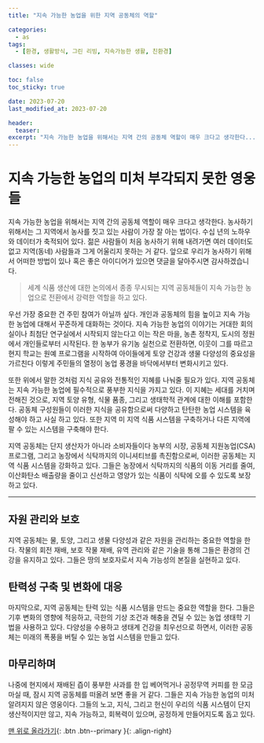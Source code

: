 ```yaml
---
title: "지속 가능한 농업을 위한 지역 공동체의 역할"

categories:
  - as
tags:
  - [환경, 생활방식, 그린 리빙, 지속가능한 생활, 친환경]

classes: wide

toc: false
toc_sticky: true

date: 2023-07-20
last_modified_at: 2023-07-20

header:
  teaser:
excerpt: "지속 가능한 농업을 위해서는 지역 간의 공동체 역할이 매우 크다고 생각한다..."
---
```

# 지속 가능한 농업의 미처 부각되지 못한 영웅들
지속 가능한 농업을 위해서는 지역 간의 공동체 역할이 매우 크다고 생각한다. 농사하기 위해서는 그 지역에서 농사를 짓고 있는 사람이 가장 잘 아는 법이다. 수십 년의 노하우와 데이터가 축적되어 있다. 젊은 사람들이 처음 농사하기 위해 내려가면 여러 데이터도 없고 지역(동네) 사람들과 그게 어울리지 못하는 거 같다. 앞으로 우리가 농사하기 위해서 어떠한 방법이 있나 혹은 좋은 아이디어가 있으면 댓글을 달아주시면 감사하겠습니다.

> 세계 식품 생산에 대한 논의에서 종종 무시되는 지역 공동체들이 지속 가능한 농업으로 전환에서 강력한 역할을 하고 있다.

우선 가장 중요한 건 주민 참여가 아닐까 싶다. 개인과 공동체의 힘을 높이고 지속 가능한 농업에 대해서 꾸준하게 대화하는 것이다. 지속 가능한 농업의 이야기는 거대한 회의실이나 최첨단 연구실에서 시작되지 않는다고 이는 작은 마을, 농촌 정착지, 도시의 정원에서 개인들로부터 시작된다. 한 농부가 유기농 실천으로 전환하면, 이웃이 그를 따르고 현지 학교는 원예 프로그램을 시작하여 아이들에게 토양 건강과 생물 다양성의 중요성을 가르친다 이렇게 주민들의 열정이 농업 풍경을 바닥에서부터 변화시키고 있다.

또한 위에서 말한 것처럼 지식 공유와 전통적인 지혜를 나눠줄 필요가 있다. 지역 공동체는 지속 가능한 농업에 필수적으로 풍부한 지식을 가지고 있다. 이 지혜는 세대를 거치며 전해진 것으로, 지역 토양 유형, 식물 품종, 그리고 생태학적 관계에 대한 이해를 포함한다. 공동체 구성원들이 이러한 지식을 공유함으로써 다양하고 탄탄한 농업 시스템을 육성해야 하고 사실 하고 있다. 또한 지역 미 지역 식품 시스템을 구축하거나 다른 지역에 팔 수 있는 시스템을 구축해야 한다.

지역 공동체는 단지 생산자가 아니라 소비자들이다 농부의 시장, 공동체 지원농업(CSA) 프로그램, 그리고 농장에서 식탁까지의 이니셔티브를 촉진함으로써, 이러한 공동체는 지역 식품 시스템을 강화하고 있다. 그들은 농장에서 식탁까지의 식품의 이동 거리를 줄여, 이산화탄소 배출량을 줄이고 신선하고 영양가 있는 식품이 식탁에 오를 수 있도록 보장하고 있다.

---

## 자원 관리와 보호
지역 공동체는 물, 토양, 그리고 생물 다양성과 같은 자원을 관리하는 중요한 역할을 한다. 작물의 회전 재배, 보호 작물 재배, 유역 관리와 같은 기술을 통해 그들은 환경의 건강을 유지하고 있다. 그들은 땅의 보호자로서 지속 가능성의 본질을 실현하고 있다.

## 탄력성 구축 및 변화에 대응
마지막으로, 지역 공동체는 탄력 있는 식품 시스템을 만드는 중요한 역할을 한다. 그들은 기후 변화의 영향에 적응하고, 극한의 기상 조건과 해충을 견딜 수 있는 농업 생태학 기법을 사용하고 있다. 다양성을 수용하고 생태계 건강을 최우선으로 하면서, 이러한 공동체는 미래의 폭풍을 버틸 수 있는 농업 시스템을 만들고 있다.

## 마무리하며
나중에 현지에서 재배된 즙이 풍부한 사과를 한 입 베어먹거나 공정무역 커피를 한 모금 마실 때, 잠시 지역 공동체를 떠올려 보면 좋을 거 같다. 그들은 지속 가능한 농업의 미처 알려지지 않은 영웅이다. 그들의 노고, 지식, 그리고 헌신이 우리의 식품 시스템이 단지 생산적이지만 않고, 지속 가능하고, 회복력이 있으며, 공정하게 만들어지도록 돕고 있다.

[맨 위로 올라가기](#){: .btn .btn--primary }{: .align-right}